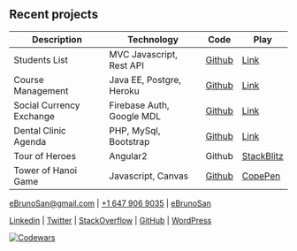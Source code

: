 
## Recent projects

**Description** | **Technology** | **Code** | **Play**
------------|------------|------|---------
Students List | MVC Javascript, Rest API | [Github](https://github.com/ProDigi-Developement/Web-Advanced-Course-Project) | [Link](https://ebrunosan.000webhostapp.com/prodigiadvanced/studentIndex.html)
Course Management | Java EE, Postgre, Heroku | [Github](https://github.com/ebrunosan/java-courselist) | [Link](https://hidden-eyrie-45825.herokuapp.com/)
Social Currency Exchange | Firebase Auth, Google MDL | [Github](https://github.com/ebrunosan/currencyexchange) | [Link](https://ebrunosan.000webhostapp.com/currencyexchange/)
Dental Clinic Agenda | PHP, MySql, Bootstrap | [Github](https://github.com/ebrunosan/dentalclinic) | [Link](http://web.ebrunosan.epizy.com)
Tour of Heroes | Angular2 | Github | [StackBlitz](https://stackblitz.com/edit/angular-ebrunosan-toh)
Tower of Hanoi Game | Javascript, Canvas | [Github](https://github.com/ebrunosan/TowerOfHanoi) | [CopePen](https://codepen.io/ebrunosan/pen/NMRoZX)

[<i class="fas fa-envelope fa-lg"></i> eBrunoSan@gmail.com](mailto:ebrunosan@gmail.com) | 
[<i class="fab fa-whatsapp fa-lg"></i> +1 647 906 9035](tel:+16479069035) |
[<i class="fab fa-skype fa-lg"></i> eBrunoSan](skype:live:eBrunoSan?chat)

[<i class="fab fa-linkedin"></i> Linkedin](https://www.linkedin.com/in/ebrunosan) |
[<i class="fab fa-twitter"></i> Twitter](https://twitter.com/ebrunosan) |
[<i class="fab fa-stack-overflow"></i> StackOverflow](https://stackoverflow.com/story/ebrunosan) |
[<i class="fab fa-github"></i> GitHub](https://github.com/ebrunosan) |
[<i class="fab fa-wordpress"></i> WordPress](https://ebrunosan.wordpress.com)

[![Codewars](https://www.codewars.com/users/ebrunosan/badges/small)](https://www.codewars.com/users/ebrunosan)
